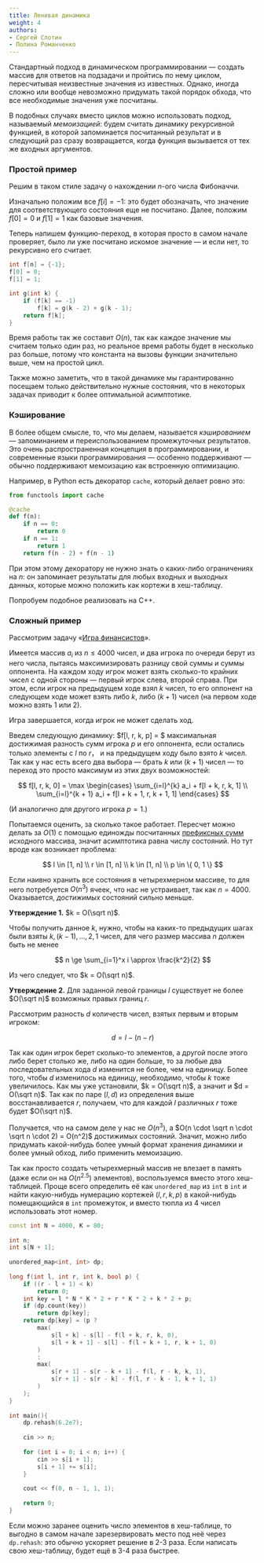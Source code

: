 ```yaml
---
title: Ленивая динамика
weight: 4
authors:
- Сергей Слотин
- Полина Романченко
---
```


Стандартный подход в динамическом программировании — создать массив для ответов на подзадачи и пройтись по нему циклом, пересчитывая неизвестные значения из известных. Однако, иногда сложно или вообще невозможно придумать такой порядок обхода, что все необходимые значения уже посчитаны.

В подобных случаях вместо циклов можно использовать подход, называемый *мемоизацией*: будем считать динамику рекурсивной функцией, в которой запоминается посчитанный результат и в следующий раз сразу возвращается, когда функция вызывается от тех же входных аргументов.

### Простой пример

Решим в таком стиле задачу о нахождении $n$-ого числа Фибоначчи.

Изначально положим все $f[i] = -1$: это будет обозначать, что значение для соответствующего состояния еще не посчитано. Далее, положим $f[0] = 0$ и $f[1] = 1$ как базовые значения.

Теперь напишем функцию-переход, в которая просто в самом начале проверяет, было ли уже посчитано искомое значение — и если нет, то рекурсивно его считает.

```cpp
int f[n] = {-1};
f[0] = 0;
f[1] = 1;

int g(int k) {
    if (f[k] == -1)
        f[k] = g(k - 2) + g(k - 1);
    return f[k];
}
```

Время работы так же составит $O(n)$, так как каждое значение мы считаем только один раз, но реальное время работы будет в несколько раз больше, потому что константа на вызовы функции значительно выше, чем на простой цикл.

Также можно заметить, что в такой динамике мы гарантированно посещаем только действительно нужные состояния, что в некоторых задачах приводит к более оптимальной асимптотике.

### Кэширование

В более общем смысле, то, что мы делаем, называется *кэшированием* — запоминанием и переиспользованием промежуточных результатов. Это очень распространенная концепция в программировании, и современные языки программирования — особенно поддерживают — обычно поддерживают мемоизацию как встроенную оптимизацию.

Например, в Python есть декоратор `cache`, который делает ровно это:

```python
from functools import cache

@cache
def f(n):
    if n == 0:
        return 0
    if n == 1:
        return 1
    return f(n - 2) + f(n - 1)
```

При этом этому декоратору не нужно знать о каких-либо ограничениях на $n$: он запоминает результаты для любых входных и выходных данных, которые можно положить как кортежи в хеш-таблицу.

Попробуем подобное реализовать на C++.

### Сложный пример

Рассмотрим задачу «[Игра финансистов](https://codeforces.com/contest/729/problem/F)».

Имеется массив $a_i$ из $n \le 4000$ чисел, и два игрока по очереди берут из него числа, пытаясь максимизировать разницу свой суммы и суммы оппонента. На каждом ходу игрок может взять сколько-то крайних чисел с одной стороны — первый игрок слева, второй справа. При этом, если игрок на предыдущем ходе взял $k$ чисел, то его оппонент на следующем ходе может взять либо $k$, либо $(k + 1)$ чисел (на первом ходе можно взять 1 или 2).

Игра завершается, когда игрок не может сделать ход.

Введем следующую динамику: $f[l, r, k, p] = $ максимальная достижимая разность сумм игрока $p$ и его оппонента, если остались только элементы с $l$ по $r$， и на предыдущем ходу было взято $k$ чисел. Так как у нас есть всего два выбора — брать $k$ или $(k+1)$ чисел — то переход это просто максимум из этих двух возможностей:

$$
f[l, r, k, 0] = \max \begin{cases}
    \sum_{i=l}^{k} a_i + f[l + k, r, k, 1]
\\  \sum_{i=l}^{k + 1} a_i + f[l + k + 1, r, k + 1, 1]
\end{cases}
$$

(И аналогично для другого игрока $p=1$.)

Попытаемся оценить, за сколько такое работает. Пересчет можно делать за $O(1)$ с помощью единожды посчитанных [префиксных сумм](/cs/range-queries/prefix-sum) исходного массива, значит асимптотика равна числу состояний. Но тут вроде как возникает проблема:

$$
l \in [1, n]
\\ r \in [1, n]
\\ k \in [1, n]
\\ p \in \{ 0, 1 \}
$$

Если наивно хранить все состояния в четырехмерном массиве, то для него потребуется $O(n^3)$ ячеек, что нас не устраивает, так как $n=4000$. Оказывается, *достижимых* состояний сильно меньше.

**Утверждение 1.** $k = O(\sqrt n)$.

Чтобы получить данное $k$, нужно, чтобы на каких-то предыдущих шагах были взяты $k, (k-1), \ldots, 2, 1$ чисел, для чего размер массива $n$ должен быть не менее

$$
n \ge \sum_{i=1}^x i \approx \frac{k^2}{2}
$$

Из чего следует, что $k = O(\sqrt n)$.

**Утверждение 2.** Для заданной левой границы $l$ существует не более $O(\sqrt n)$ возможных правых границ $r$.

Рассмотрим разность $d$ количеств чисел, взятых первым и вторым игроком:

$$
d = l - (n - r)
$$

Так как один игрок берет сколько-то элементов, а другой после этого либо берет столько же, либо на один больше, то за любые два последовательных хода $d$ изменится не более, чем на единицу. Более того, чтобы $d$ изменилось на единицу, необходимо, чтобы $k$ тоже увеличилось. Как мы уже установили, $k = O(\sqrt n)$, а значит и $d = O(\sqrt n)$. Так как по паре $(l, d)$ из определения выше восстанавливается $r$, получаем, что для каждой $l$ различных $r$ тоже будет $O(\sqrt n)$.

Получается, что на самом деле у нас не $O(n^3)$, а $O(n \cdot \sqrt n \cdot \sqrt n \cdot 2) = O(n^2)$ достижимых состояний. Значит, можно либо придумать какой-нибудь более умный формат хранения динамики и более умный обход, либо применить мемоизацию.

Так как просто создать четырехмерный массив не влезает в память (даже если он на $O(n^{2.5})$ элементов), воспользуемся вместо этого хеш-таблицей. Проще всего определить её как `unordered_map` из `int` в `int` и найти какую-нибудь нумерацию кортежей $(l, r, k, p)$ в какой-нибудь помещающийся в `int` промежуток, и вместо тюпла из 4 чисел использовать этот номер.

```cpp
const int N = 4000, K = 80;
 
int n;
int s[N + 1];
 
unordered_map<int, int> dp;
 
long f(int l, int r, int k, bool p) {
    if ((r - l + 1) < k)
        return 0;
    int key = l * N * K * 2 + r * K * 2 + k * 2 + p;
    if (dp.count(key))
        return dp[key];
    return dp[key] = (p ?
        max(
            s[l + k] - s[l] - f(l + k, r, k, 0),
            s[l + k + 1] - s[l] - f(l + k + 1, r, k + 1, 0)
        )
        :
        max(
            s[r + 1] - s[r - k + 1] - f(l, r - k, k, 1),
            s[r + 1] - s[r - k] - f(l, r - k - 1, k + 1, 1)
        )
    );
}
 
int main(){
    dp.rehash(6.2e7);
 
    cin >> n;
 
    for (int i = 0; i < n; i++) {
        cin >> s[i + 1];
        s[i + 1] += s[i];
    }
 
    cout << f(0, n - 1, 1, 1); 
 
    return 0;
}
```

Если можно заранее оценить число элементов в хеш-таблице, то выгодно в самом начале зарезервировать место под неё через `dp.rehash`: это обычно ускоряет решение в 2-3 раза. Если написать свою хеш-таблицу, будет ещё в 3-4 раза быстрее.
